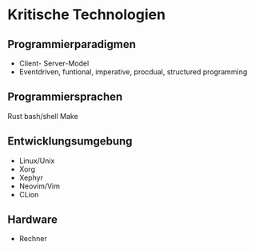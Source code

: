 # Kritische Technologien

## Programmierparadigmen
- Client- Server-Model
- Eventdriven, funtional, imperative, procdual, structured programming

## Programmiersprachen
Rust
bash/shell
Make

## Entwicklungsumgebung
- Linux/Unix
- Xorg
- Xephyr
- Neovim/Vim
- CLion

## Hardware
- Rechner
